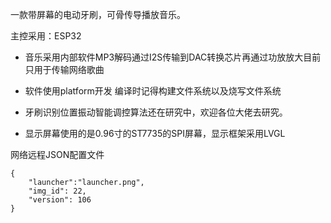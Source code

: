 一款带屏幕的电动牙刷，可骨传导播放音乐。

主控采用：ESP32

* 音乐采用内部软件MP3解码通过I2S传输到DAC转换芯片再通过功放放大目前只用于传输网络歌曲

* 软件使用platform开发 编译时记得构建文件系统以及烧写文件系统
* 牙刷识别位置振动智能调控算法还在研究中，欢迎各位大佬去研究。
* 显示屏幕使用的是0.96寸的ST7735的SPI屏幕，显示框架采用LVGL

网络远程JSON配置文件

```
{
    "launcher":"launcher.png",
    "img_id": 22,
    "version": 106
}
```

